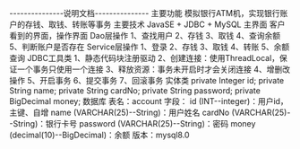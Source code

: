 ---------------说明文档---------------
主要功能
    模拟银行ATM机，实现银行账户的存钱、取钱、转账等事务
主要技术
    JavaSE + JDBC + MySQL
主界面
    客户看到的界面，操作界面
Dao层操作
    1、查找用户
    2、存钱
    3、取钱
    4、查询余额
    5、判断账户是否存在
Service层操作
    1、登录
    2、存钱
    3、取钱
    4、转账
    5、余额查询
JDBC工具类
    1、静态代码块注册驱动
    2、创建连接：使用ThreadLocal，保证一个事务只使用一个连接
    3、释放资源：事务未开启时才会关闭连接
    4、增删改操作
    5、开启事务
    6、提交事务
    7、回滚事务
实体类
    private Integer id;
    private String name;
    private String cardNo;
    private String password;
    private BigDecimal money;
数据库
    表名：account
    字段：
        id (INT--integer)：用户id，主键、自增
        name (VARCHAR(25)--String)：用户姓名
        cardNo (VARCHAR(25)--String)：银行卡号
        password (VARCHAR(25)--String)：密码
        money (decimal(10)--BigDecimal)：余额
    版本：mysql8.0
